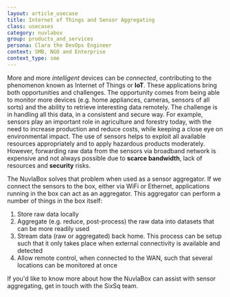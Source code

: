 ```yaml
---
layout: article_usecase
title: Internet of Things and Sensor Aggregating
class: usecases
category: nuvlabox
group: products_and_services
persona: Clara the DevOps Engineer
context: SMB, NGO and Enterprise
context_type: sme
---
```


More and more *intelligent* devices can be *connected*, contributing to the phenomenon known as Internet of Things or **IoT**. These applications bring both opportunities and challenges. The opportunity comes from being able to monitor more devices (e.g. home appliances, cameras, sensors of all sorts) and the ability to retrieve interesting data remotely. The challenge is in handling all this data, in a consistent and secure way.  For example, sensors play an important role in agriculture and forestry today, with the need to increase production and reduce costs, while keeping a close eye on environmental impact. The use of sensors helps to exploit all available resources appropriately and to apply hazardous products moderately. However, forwarding raw data from the sensors via broadband network is expensive and not always possible due to **scarce bandwidth**, lack of resources and **security** risks.  

The NuvlaBox solves that problem when used as a sensor aggregator.  If we connect the sensors to the box, either via WiFi or Ethernet, applications running in the box can act as an aggregator.  This aggregator can perform a number of things in the box itself:

1. Store raw data locally
2. Aggregate (e.g. reduce, post-process) the raw data into datasets that can be more readily used
3. Stream data (raw or aggregated) back home. This process can be setup such that it only takes place when external connectivity is available and detected
4. Allow remote control, when connected to the WAN, such that several locations can be monitored at once

If you'd like to know more about how the NuvlaBox can assist with sensor aggregating, get in touch with the SixSq team.
